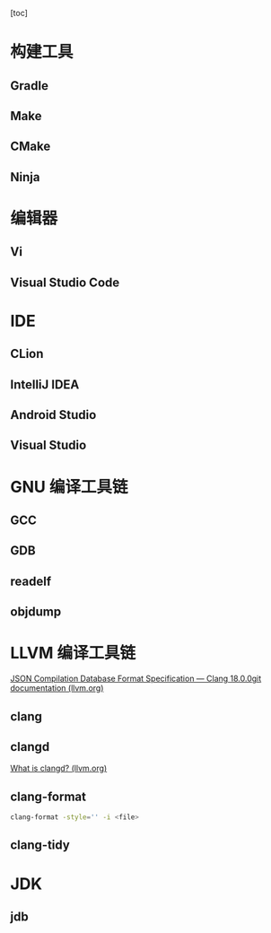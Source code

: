 [toc]

# 构建工具

## Gradle

## Make

## CMake

## Ninja

# 编辑器

## Vi

## Visual Studio Code

# IDE

## CLion

## IntelliJ IDEA 

## Android Studio

## Visual Studio

# GNU 编译工具链

## GCC

## GDB

## readelf

## objdump



# LLVM 编译工具链

[JSON Compilation Database Format Specification — Clang 18.0.0git documentation (llvm.org)](https://clang.llvm.org/docs/JSONCompilationDatabase.html)

## clang

## clangd

[What is clangd? (llvm.org)](https://clangd.llvm.org/)

## clang-format

````bash
clang-format -style='' -i <file>
````

## clang-tidy

# JDK

## jdb

